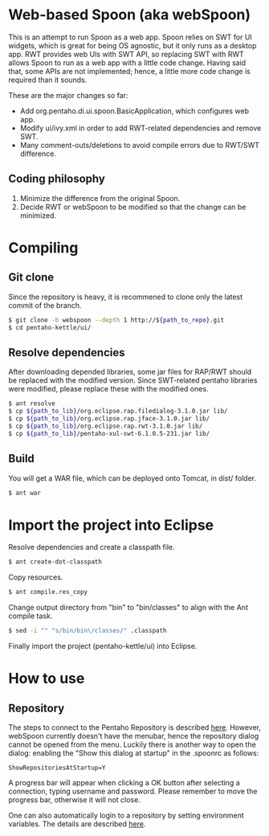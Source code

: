 # Web-based Spoon (aka webSpoon)

This is an attempt to run Spoon as a web app.
Spoon relies on SWT for UI widgets, which is great for being OS agnostic, but it only runs as a desktop app.
RWT provides web UIs with SWT API, so replacing SWT with RWT allows Spoon to run as a web app with a little code change.
Having said that, some APIs are not implemented; hence, a little more code change is required than it sounds.

These are the major changes so far:

- Add org.pentaho.di.ui.spoon.BasicApplication, which configures web app.
- Modify ui/ivy.xml in order to add RWT-related dependencies and remove SWT.
- Many comment-outs/deletions to avoid compile errors due to RWT/SWT difference.

## Coding philosophy

1. Minimize the difference from the original Spoon.
2. Decide RWT or webSpoon to be modified so that the change can be minimized.

# Compiling

## Git clone

Since the repository is heavy, it is recommened to clone only the latest commit of the branch.

```bash
$ git clone -b webspoon --depth 1 http://${path_to_repo}.git 
$ cd pentaho-kettle/ui/
```

## Resolve dependencies

After downloading depended libraries, some jar files for RAP/RWT should be replaced with the modified version.
Since SWT-related pentaho libraries were modified, please replace these with the modified ones.

```bash
$ ant resolve
$ cp ${path_to_lib}/org.eclipse.rap.filedialog-3.1.0.jar lib/
$ cp ${path_to_lib}/org.eclipse.rap.jface-3.1.0.jar lib/
$ cp ${path_to_lib}/org.eclipse.rap.rwt-3.1.0.jar lib/
$ cp ${path_to_lib}/pentaho-xul-swt-6.1.0.5-231.jar lib/
```

##  Build

You will get a WAR file, which can be deployed onto Tomcat, in dist/ folder.

```bash
$ ant war
```

# Import the project into Eclipse

Resolve dependencies and create a classpath file.

```bash
$ ant create-dot-classpath
```

Copy resources.

```bash
$ ant compile.res_copy
```

Change output directory from "bin" to "bin/classes" to align with the Ant compile task.


```bash
$ sed -i "" "s/bin/bin\/classes/" .classpath
```

Finally import the project (pentaho-kettle/ui) into Eclipse.

# How to use

## Repository

The steps to connect to the Pentaho Repository is described [here](https://help.pentaho.com/Documentation/6.1/0J0/0C0/015).
However, webSpoon currently doesn't have the menubar, hence the repository dialog cannot be opened from the menu.
Luckily there is another way to open the dialog: enabling the "Show this dialog at startup" in the .spoonrc as follows:

```
ShowRepositoriesAtStartup=Y
```

A progress bar will appear when clicking a OK button after selecting a connection, typing username and password.
Please remember to move the progress bar, otherwise it will not close.

One can also automatically login to a repository by setting environment variables.
The details are described [here](http://wiki.pentaho.com/display/EAI/.01+Introduction+to+Spoon#.01IntroductiontoSpoon-Repository).
